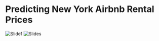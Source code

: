 # Predicting New York Airbnb Rental Prices

![Slide1](https://user-images.githubusercontent.com/15056548/210094545-ace3d303-25e2-41e7-9d0e-881b5fc4e0f3.png)
![Slides](https://user-images.githubusercontent.com/15056548/210094544-47ea662d-34a4-499a-b837-7e0aea91eb47.png)
